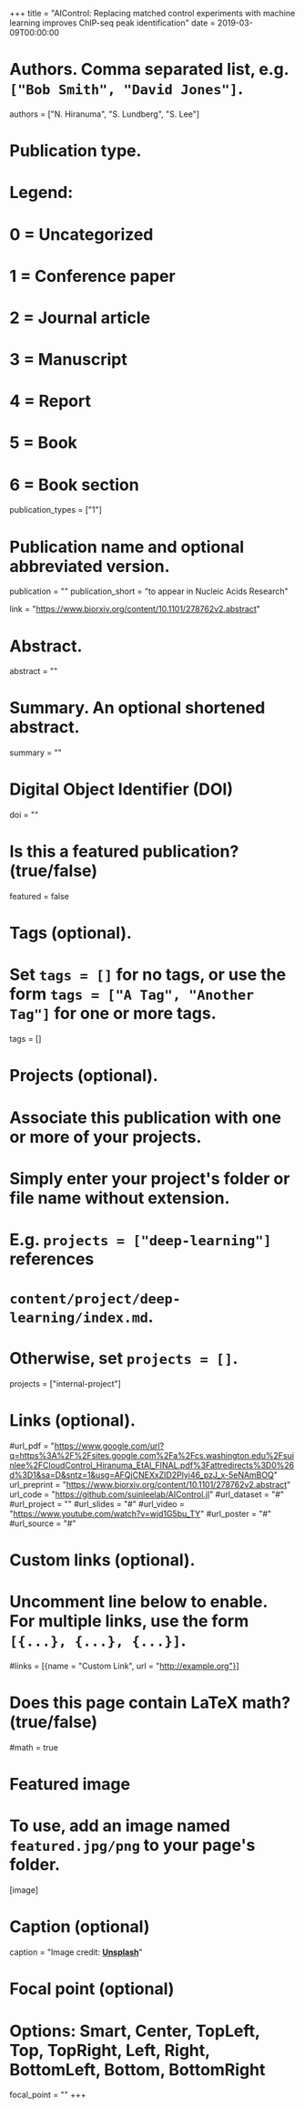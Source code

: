 +++
title = "AIControl: Replacing matched control experiments with machine learning improves ChIP-seq peak identification"
date = 2019-03-09T00:00:00

# Authors. Comma separated list, e.g. `["Bob Smith", "David Jones"]`.
authors = ["N. Hiranuma", "S. Lundberg", "S. Lee"]



# Publication type.
# Legend:
# 0 = Uncategorized
# 1 = Conference paper
# 2 = Journal article
# 3 = Manuscript
# 4 = Report
# 5 = Book
# 6 = Book section
publication_types = ["1"]

# Publication name and optional abbreviated version.
publication = ""
publication_short = "to appear in Nucleic Acids Research"

link = "https://www.biorxiv.org/content/10.1101/278762v2.abstract"

# Abstract.
abstract = ""

# Summary. An optional shortened abstract.
summary = ""

# Digital Object Identifier (DOI)
doi = ""

# Is this a featured publication? (true/false)
featured = false

# Tags (optional).
#   Set `tags = []` for no tags, or use the form `tags = ["A Tag", "Another Tag"]` for one or more tags.
tags = []

# Projects (optional).
#   Associate this publication with one or more of your projects.
#   Simply enter your project's folder or file name without extension.
#   E.g. `projects = ["deep-learning"]` references 
#   `content/project/deep-learning/index.md`.
#   Otherwise, set `projects = []`.
projects = ["internal-project"]

# Links (optional).
#url_pdf = "https://www.google.com/url?q=https%3A%2F%2Fsites.google.com%2Fa%2Fcs.washington.edu%2Fsuinlee%2FCloudControl_Hiranuma_EtAl_FINAL.pdf%3Fattredirects%3D0%26d%3D1&sa=D&sntz=1&usg=AFQjCNEXxZID2Plyi46_pzJ_x-5eNAmBOQ"
url_preprint = "https://www.biorxiv.org/content/10.1101/278762v2.abstract"
url_code = "https://github.com/suinleelab/AIControl.jl"
#url_dataset = "#"
#url_project = ""
#url_slides = "#"
#url_video = "https://www.youtube.com/watch?v=wjd1G5bu_TY"
#url_poster = "#"
#url_source = "#"

# Custom links (optional).
#   Uncomment line below to enable. For multiple links, use the form `[{...}, {...}, {...}]`.
#links = [{name = "Custom Link", url = "http://example.org"}]

# Does this page contain LaTeX math? (true/false)
#math = true

# Featured image
# To use, add an image named `featured.jpg/png` to your page's folder. 
[image]
  # Caption (optional)
  caption = "Image credit: [**Unsplash**](https://unsplash.com/photos/pLCdAaMFLTE)"

  # Focal point (optional)
  # Options: Smart, Center, TopLeft, Top, TopRight, Left, Right, BottomLeft, Bottom, BottomRight
  focal_point = ""
+++

